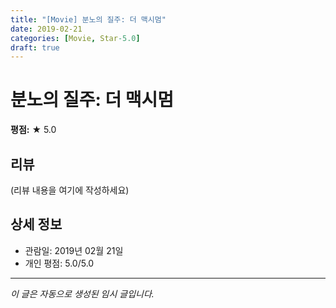 ```yaml
---
title: "[Movie] 분노의 질주: 더 맥시멈"
date: 2019-02-21
categories: [Movie, Star-5.0]
draft: true
---
```


# 분노의 질주: 더 맥시멈

**평점:** ★ 5.0

## 리뷰

(리뷰 내용을 여기에 작성하세요)

## 상세 정보

- 관람일: 2019년 02월 21일
- 개인 평점: 5.0/5.0

---

*이 글은 자동으로 생성된 임시 글입니다.*
